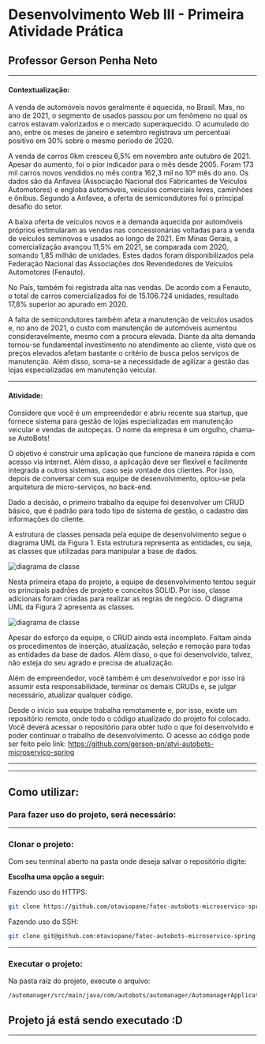 # **Desenvolvimento Web III - Primeira Atividade Prática**
## **Professor Gerson Penha Neto**
---
#### **Contextualização:**
A venda de automóveis novos geralmente é aquecida, no Brasil. Mas, no ano de 2021, o segmento de usados passou por um fenômeno no qual os carros estavam valorizados e o mercado superaquecido. O acumulado do ano, entre os meses de janeiro e setembro registrava um percentual positivo em 30% sobre o mesmo período de 2020.

A venda de carros 0km cresceu 6,5% em novembro ante outubro de 2021. Apesar do aumento, foi o pior indicador para o mês desde 2005. Foram 173 mil carros novos vendidos no mês contra 162,3 mil no 10º mês do ano. Os dados são da Anfavea (Associação Nacional dos Fabricantes de Veículos Automotores) e engloba automóveis, veículos comerciais leves, caminhões e ônibus. Segundo a Anfavea, a oferta de semicondutores foi o principal desafio do setor.

A baixa oferta de veículos novos e a demanda aquecida por automóveis próprios estimularam as vendas nas concessionárias voltadas para a venda de veículos seminovos e usados ao longo de 2021. Em Minas Gerais, a comercialização avançou 11,5% em 2021, se comparada com 2020, somando 1,85 milhão de unidades. Estes dados foram disponibilizados pela Federação Nacional das Associações dos Revendedores de Veículos Automotores (Fenauto).

No País, também foi registrada alta nas vendas. De acordo com a Fenauto, o total de carros comercializados foi de 15.106.724 unidades, resultado 17,8% superior ao apurado em 2020.

A falta de semicondutores também afeta a manutenção de veículos usados e, no ano de 2021, o custo com manutenção de automóveis aumentou consideravelmente, mesmo com a procura elevada. Diante da alta demanda tornou-se fundamental investimento no atendimento ao cliente, visto que os preços elevados afetam bastante o critério de busca pelos serviços de manutenção. Além disso, soma-se a necessidade de agilizar a gestão das lojas especializadas em manutenção veicular.

---
#### **Atividade:**
Considere que você é um empreendedor e abriu recente sua startup, que fornece sistema para gestão de lojas especializadas em manutenção veicular e vendas de autopeças. O nome da empresa é um orgulho, chama-se AutoBots!

O objetivo é construir uma aplicação que funcione de maneira rápida e com acesso via internet. Além disso, a aplicação deve ser flexível e facilmente integrada a outros sistemas, caso seja vontade dos clientes. Por isso, depois de conversar com sua equipe de desenvolvimento, optou-se pela arquitetura de micro-serviços, no back-end.

Dado a decisão, o primeiro trabalho da equipe foi desenvolver um CRUD básico, que é padrão para todo tipo de sistema de gestão, o cadastro das informações do cliente.

A estrutura de classes pensada pela equipe de desenvolvimento segue o diagrama UML da Figura 1. Esta estrutura representa as entidades, ou seja, as classes que utilizadas para manipular a base de dados.

![diagrama de classe](https://user-images.githubusercontent.com/58819253/174502876-e04a6faa-8e04-4c17-b2a7-5ea2d05fe73b.png)

Nesta primeira etapa do projeto, a equipe de desenvolvimento tentou seguir os principais padrões de projeto e conceitos SOLID. Por isso, classe adicionais foram criadas para realizar as regras de negócio. O diagrama UML da Figura 2 apresenta as classes.

![diagrama de classe](https://user-images.githubusercontent.com/58819253/174502876-e04a6faa-8e04-4c17-b2a7-5ea2d05fe73b.png)

Apesar do esforço da equipe, o CRUD ainda está incompleto. Faltam ainda os procedimentos de inserção, atualização, seleção e remoção para todas as entidades da base de dados. Além disso, o que foi desenvolvido, talvez, não esteja do seu agrado e precisa de atualização.

Além de empreendedor, você também é um desenvolvedor e por isso irá assumir esta responsabilidade, terminar os demais CRUDs e, se julgar necessário, atualizar qualquer código.

Desde o início sua equipe trabalha remotamente e, por isso, existe um repositório remoto, onde todo o código atualizado do projeto foi colocado. Você deverá acessar o repositório para obter tudo o que foi desenvolvido e poder continuar o trabalho de desenvolvimento. O acesso ao código pode ser feito pelo link: https://github.com/gerson-pn/atvi-autobots-microservico-spring


------
------

## Como utilizar:

### Para fazer uso do projeto, será necessário:

------

### Clonar o projeto:

Com seu terminal aberto na pasta onde deseja salvar o repositório digite:

**Escolha uma opção a seguir:**

Fazendo uso do HTTPS:
```bash
git clone https://github.com/otaviopane/fatec-autobots-microservico-spring.git
```
Fazendo uso do SSH:
```bash
git clone git@github.com:otaviopane/fatec-autobots-microservico-spring.git
```

------

### Executar o projeto:
Na pasta raiz do projeto, execute o arquivo:
```bash
/automanager/src/main/java/com/autobots/automanager/AutomanagerApplication.java
```


## Projeto já está sendo executado :D

------
